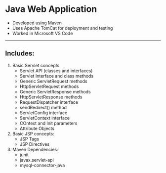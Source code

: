 # Java Web Application
* Developed using Maven
* Uses Apache TomCat for deployment and testing
* Worked in Microsoft VS Code 

*** 
## Includes:
1.  Basic Servlet concepts
    * Servlet API (classes and interfaces)
    * Servlet Interface and class methods
    * Generic ServletRequest methods
    * HttpServletRequest methods
    * Generic ServletResponse methods
    * HttpServletResponse methods
    * RequestDispatcher interface
    * sendRedirect() method
    * ServletConfig interface
    * ServletContext interface
    * COntext and Init parameters
    * Attribute Objects
2. Basic JSP concepts:
    * JSP Tags
    * JSP Directives
3. Maven Dependencies:
    * junit
    * javax.servlet-api
    * mysql-connector-java


